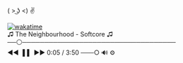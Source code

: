 <!--## Hi there 👋

Backend Developer | Python & Django  <br>
Curently learning Java

<hr>

ALIVE :
ﮩ٨ـﮩﮩ٨ﮩـ٨ـﮩﮩ٨ـ
<br>
-->
( > ͜ʖ <) ✌ <br>

[![wakatime](https://wakatime.com/badge/user/61adc4fc-dd1b-43be-a6ef-482ed0fe8ec3.svg?style=social)](https://wakatime.com/@tohirdjons) <br>
♫ The Neighbourhood - Softcore ♫ <br>
──⚪️─────────────────────────────────── <br>
◄◄ ▐▐⠀►►            0:05 / 3:50 ───○ 🔊   ⚙️ <br>


<!--
**justlivefree/justlivefree** is a ✨ _special_ ✨ repository because its `README.md` (this file) appears on your GitHub profile.

Here are some ideas to get you started:

- 🔭 I’m currently working on ...
- 🌱 I’m currently learning ...
- 👯 I’m looking to collaborate on ...
- 🤔 I’m looking for help with ...
- 💬 Ask me about ...
- 📫 How to reach me: ...
- 😄 Pronouns: ...
- ⚡ Fun fact: ...
-->
